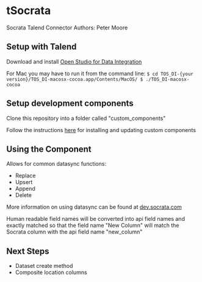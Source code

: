 # tSocrata
Socrata Talend Connector
Authors: Peter Moore

## Setup with Talend
Download and install [Open Studio for Data Integration](https://www.talend.com/products/data-integration/)

For Mac you may have to run it from the command line:
`$ cd TOS_DI-{your version}/TOS_DI-macosx-cocoa.app/Contents/MacOS/
$ ./TOS_DI-macosx-cocoa`

## Setup development components
Clone this repository into a folder called "custom_components"

Follow the instructions [here](https://help.talend.com/reader/Jkvp187bw8jcmAsfn~skJQ/Cp2O1jasCRNKAlFAmCHSdw) for installing and updating custom components

## Using the Component
Allows for common datasync functions:
- Replace
- Upsert
- Append
- Delete

More information on using datasync can be found at [dev.socrata.com](http://socrata.github.io/datasync/)

Human readable field names will be converted into api field names and exactly matched so that the field name "New Column" will match the Socrata column with the api field name "new_column"

## Next Steps
- Dataset create method
- Composite location columns
